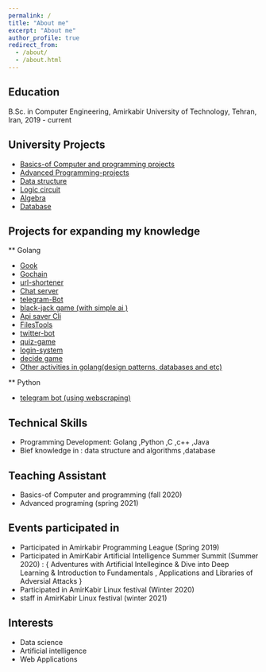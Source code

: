 ```yaml
---
permalink: /
title: "About me"
excerpt: "About me"
author_profile: true
redirect_from: 
  - /about/
  - /about.html
---
```



Education
------
B.Sc. in Computer Engineering, Amirkabir University of Technology, Tehran, Iran, 2019 - current



University Projects
------
* [Basics-of Computer and programming projects](https://github.com/Armingodiz/Basics-of-Computer-and-programming)
* [Advanced Programming-projects](https://github.com/Armingodiz/Advanced-programming-projects)
* [Data structure](https://github.com/Armingodiz/Ds_project)
* [Logic circuit](https://github.com/Armingodiz/LogicDesignFinalProject)
* [Algebra](https://github.com/Armingodiz/ce_algebra)
* [Database](https://github.com/Armingodiz/ce_database)


Projects for expanding my knowledge 
------
** Golang 
* [Gook](https://github.com/Armingodiz/Gook)
* [Gochain](https://github.com/Armingodiz/Gochain)
* [url-shortener](https://github.com/Armingodiz/URL-Shortener#url-shortener)
* [Chat server](https://github.com/Armingodiz/Chat-sever)
* [telegram-Bot](https://github.com/Armingodiz/GoWorld/tree/master/Projects/Telegram-Bot)
* [black-jack game (with simple ai )](https://github.com/Armingodiz/GoWorld/tree/master/Projects/BlackJackGame)
* [Api saver Cli](https://github.com/Armingodiz/GoWorld/tree/master/Projects/apisaver)
* [FilesTools](https://github.com/Armingodiz/GoWorld/tree/master/Projects/FilesTool)
* [twitter-bot](https://github.com/Armingodiz/GoWorld/tree/master/Projects/go-twitter-bot)
* [quiz-game](https://github.com/Armingodiz/GoWorld/tree/master/Projects/quiz-game-Go)
* [login-system](https://github.com/Armingodiz/GoWorld/tree/master/Projects/simple%20login-system)
* [decide game](https://github.com/Armingodiz/GoWorld/tree/master/Projects/simple%20WebApp%20to%20practice%20using%20json)
* [Other activities in golang(design patterns, databases and etc)](https://github.com/Armingodiz/GoWorld)
 
** Python
* [telegram bot (using webscraping) ](https://github.com/Armingodiz/python-stuff)

Technical Skills
-----
* Programming Development:  Golang ,Python ,C ,c++ ,Java
* Bief knowledge in : data structure and algorithms ,database 

Teaching Assistant
------
* Basics-of Computer and programming (fall 2020)
* Advanced programing (spring 2021)


Events participated in 
------
* Participated in Amirkabir Programming League (Spring 2019)
* Participated in AmirKabir Artificial Intelligence Summer Summit (Summer 2020) : { Adventures with Artificial Intellegince & Dive into Deep Learning &  Introduction   to Fundamentals , Applications and Libraries of Adversial Attacks }
* Participated in AmirKabir Linux festival (Winter 2020)
* staff in  AmirKabir Linux festival (winter 2021)



Interests
------
* Data science 
* Artificial intelligence 
* Web Applications 

